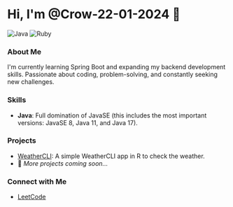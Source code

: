 # Hi, I'm @Crow-22-01-2024 👋

![Java](https://img.shields.io/badge/Java-ED8B00?style=for-the-badge&logo=java&logoColor=white)
![Ruby](https://img.shields.io/badge/Ruby-CC342D?style=for-the-badge&logo=ruby&logoColor=white)

### About Me
I'm currently learning Spring Boot and expanding my backend development skills. Passionate about coding, problem-solving, and constantly seeking new challenges.

### Skills
- **Java**: Full domination of JavaSE (this includes the most important versions: JavaSE 8, Java 11, and Java 17).

### Projects
- [WeatherCLI](https://github.com/Crow-22-01-2024/weathercliapp): A simple WeatherCLI app in R to check the weather.
- 🚧 *More projects coming soon...*

### Connect with Me
- [LeetCode](https://leetcode.com/u/Crow_666/)

<!---
Crow-22-01-2024/Crow-22-01-2024 is a ✨ special ✨ repository because its `README.md` (this file) appears on your GitHub profile.
You can click the Preview link to take a look at your changes.
--->
